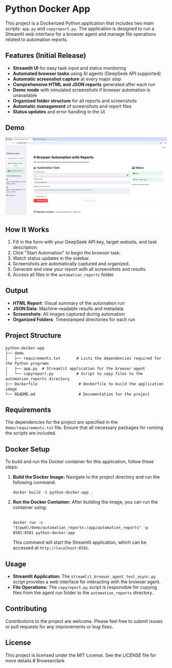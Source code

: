 # Python Docker App

This project is a Dockerized Python application that includes two main scripts: `app.py` and `copyreport.py`. The application is designed to run a Streamlit web interface for a browser agent and manage file operations related to automation reports.

## Features (Initial Release)

- **Streamlit UI** for easy task input and status monitoring
- **Automated browser tasks** using AI agents (DeepSeek API supported)
- **Automatic screenshot capture** at every major step
- **Comprehensive HTML and JSON reports** generated after each run
- **Demo mode** with simulated screenshots if browser automation is unavailable
- **Organized folder structure** for all reports and screenshots
- **Automatic management** of screenshots and report files
- **Status updates** and error handling in the UI

## Demo

![Demo Screenshot](demo.png)

## How It Works

1. Fill in the form with your DeepSeek API key, target website, and task description.
2. Click "Start Automation" to begin the browser task.
3. Watch status updates in the sidebar.
4. Screenshots are automatically captured and organized.
5. Generate and view your report with all screenshots and results.
6. Access all files in the `automation_reports` folder.

## Output

- **HTML Report**: Visual summary of the automation run
- **JSON Data**: Machine-readable results and metadata
- **Screenshots**: All images captured during automation
- **Organized Folders**: Timestamped directories for each run

## Project Structure

```
python-docker-app
├── demo
│   ├── requirements.txt       # Lists the dependencies required for the Python programs
│   ├── app.py  # Streamlit application for the browser agent
│   └── copyreport.py          # Script to copy files to the automation_reports directory
├── Dockerfile                  # Dockerfile to build the application image
└── README.md                   # Documentation for the project
```

## Requirements

The dependencies for the project are specified in the `demo/requirements.txt` file. Ensure that all necessary packages for running the scripts are included.

## Docker Setup

To build and run the Docker container for this application, follow these steps:

1. **Build the Docker Image:**
   Navigate to the project directory and run the following command:
   ```
   docker build -t python-docker-app .
   ```

2. **Run the Docker Container:**
   After building the image, you can run the container using:
   ```

   docker run -v "$(pwd)/demo/automation_reports:/app/automation_reports" -p 8501:8501 python-docker-app
   ```

   This command will start the Streamlit application, which can be accessed at `http://localhost:8501`.

## Usage

- **Streamlit Application:** The `streamlit_browser_agent_test_async.py` script provides a web interface for interacting with the browser agent.
- **File Operations:** The `copyreport.py` script is responsible for copying files from the agent run folder to the `automation_reports` directory.

## Contributing

Contributions to the project are welcome. Please feel free to submit issues or pull requests for any improvements or bug fixes.

## License

This project is licensed under the MIT License. See the LICENSE file for more details.# Browserclark
